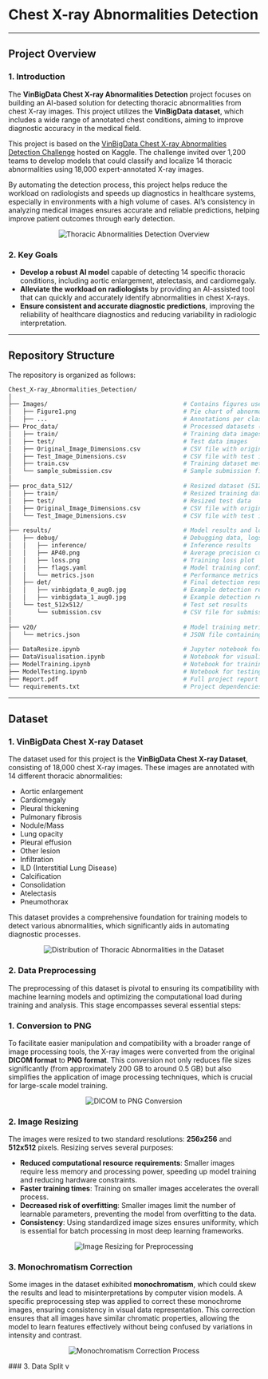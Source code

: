 # Chest X-ray Abnormalities Detection
---
## Project Overview

### 1. Introduction
The **VinBigData Chest X-ray Abnormalities Detection** project focuses on building an AI-based solution for detecting thoracic abnormalities from chest X-ray images. This project utilizes the **VinBigData dataset**, which includes a wide range of annotated chest conditions, aiming to improve diagnostic accuracy in the medical field.

This project is based on the [VinBigData Chest X-ray Abnormalities Detection Challenge](https://www.kaggle.com/c/vinbigdata-chest-xray-abnormalities-detection/overview) hosted on Kaggle. The challenge invited over 1,200 teams to develop models that could classify and localize 14 thoracic abnormalities using 18,000 expert-annotated X-ray images.

By automating the detection process, this project helps reduce the workload on radiologists and speeds up diagnostics in healthcare systems, especially in environments with a high volume of cases. AI’s consistency in analyzing medical images ensures accurate and reliable predictions, helping improve patient outcomes through early detection.

<p align="center">
  <img src="./Images/Figure1.png" alt="Thoracic Abnormalities Detection Overview" />
</p>

### 2. Key Goals
- **Develop a robust AI model** capable of detecting 14 specific thoracic conditions, including aortic enlargement, atelectasis, and cardiomegaly.
- **Alleviate the workload on radiologists** by providing an AI-assisted tool that can quickly and accurately identify abnormalities in chest X-rays.
- **Ensure consistent and accurate diagnostic predictions**, improving the reliability of healthcare diagnostics and reducing variability in radiologic interpretation.

----
## Repository Structure

The repository is organized as follows:
```bash
Chest_X-ray_Abnormalities_Detection/
│
├── Images/                                      # Contains figures used in the README and project report
│   ├── Figure1.png                              # Pie chart of abnormality distribution
│   ├── ...                                      # Annotations per class
├── Proc_data/                                   # Processed datasets (original sizes)
│   ├── train/                                   # Training data images
│   ├── test/                                    # Test data images
│   ├── Original_Image_Dimensions.csv            # CSV file with original image dimensions
│   ├── Test_Image_Dimensions.csv                # CSV file with test image dimensions
│   ├── train.csv                                # Training dataset metadata
│   └── sample_submission.csv                    # Sample submission file
│
├── proc_data_512/                               # Resized dataset (512x512)
│   ├── train/                                   # Resized training data
│   ├── test/                                    # Resized test data
│   ├── Original_Image_Dimensions.csv            # CSV file with original image dimensions for resized data
│   └── Test_Image_Dimensions.csv                # CSV file with test image dimensions for resized data
│
├── results/                                     # Model results and logs
│   ├── debug/                                   # Debugging data, logs, and final model checkpoints
│   │   ├── inference/                           # Inference results
│   │   ├── AP40.png                             # Average precision curve at IoU 0.40
│   │   ├── loss.png                             # Training loss plot
│   │   ├── flags.yaml                           # Model training configuration
│   │   └── metrics.json                         # Performance metrics for debugging
│   ├── det/                                     # Final detection results
│   │   ├── vinbigdata_0_aug0.jpg                # Example detection results for image 0
│   │   ├── vinbigdata_1_aug0.jpg                # Example detection results for image 1
│   └── test_512x512/                            # Test set results
│       └── submission.csv                       # CSV file for submission
│
├── v20/                                         # Model training metrics for version 20
│   └── metrics.json                             # JSON file containing metrics for this model version
│
├── DataResize.ipynb                             # Jupyter notebook for resizing the dataset images
├── DataVisualisation.ipynb                      # Notebook for visualizing and analyzing the dataset
├── ModelTraining.ipynb                          # Notebook for training the model
├── ModelTesting.ipynb                           # Notebook for testing and evaluating the trained model
├── Report.pdf                                   # Full project report detailing methodology and results
└── requirements.txt                             # Project dependencies and libraries
```
---
## Dataset

### 1. VinBigData Chest X-ray Dataset
The dataset used for this project is the **VinBigData Chest X-ray Dataset**, consisting of 18,000 chest X-ray images. These images are annotated with 14 different thoracic abnormalities:

- Aortic enlargement
- Cardiomegaly
- Pleural thickening
- Pulmonary fibrosis
- Nodule/Mass
- Lung opacity
- Pleural effusion
- Other lesion
- Infiltration
- ILD (Interstitial Lung Disease)
- Calcification
- Consolidation
- Atelectasis
- Pneumothorax

This dataset provides a comprehensive foundation for training models to detect various abnormalities, which significantly aids in automating diagnostic processes.

<p align="center">
  <img src="./Images/Figure1.png" alt="Distribution of Thoracic Abnormalities in the Dataset" />
</p>

### 2. Data Preprocessing
The preprocessing of this dataset is pivotal to ensuring its compatibility with machine learning models and optimizing the computational load during training and analysis. This stage encompasses several essential steps:

### 1. Conversion to PNG
To facilitate easier manipulation and compatibility with a broader range of image processing tools, the X-ray images were converted from the original **DICOM format** to **PNG format**. This conversion not only reduces file sizes significantly (from approximately 200 GB to around 0.5 GB) but also simplifies the application of image processing techniques, which is crucial for large-scale model training.

<p align="center">
  <img src="./Images/Figure5.png" alt="DICOM to PNG Conversion" />
</p>

### 2. Image Resizing
The images were resized to two standard resolutions: **256x256** and **512x512** pixels. Resizing serves several purposes:
- **Reduced computational resource requirements**: Smaller images require less memory and processing power, speeding up model training and reducing hardware constraints.
- **Faster training times**: Training on smaller images accelerates the overall process.
- **Decreased risk of overfitting**: Smaller images limit the number of learnable parameters, preventing the model from overfitting to the data.
- **Consistency**: Using standardized image sizes ensures uniformity, which is essential for batch processing in most deep learning frameworks.

<p align="center">
  <img src="./Images/Figure6.png" alt="Image Resizing for Preprocessing" />
</p>

### 3. Monochromatism Correction
Some images in the dataset exhibited **monochromatism**, which could skew the results and lead to misinterpretations by computer vision models. A specific preprocessing step was applied to correct these monochrome images, ensuring consistency in visual data representation. This correction ensures that all images have similar chromatic properties, allowing the model to learn features effectively without being confused by variations in intensity and contrast.

<p align="center">
  <img src="./Images/Figure7.png" alt="Monochromatism Correction Process" />
</p>
### 3. Data Split
v


